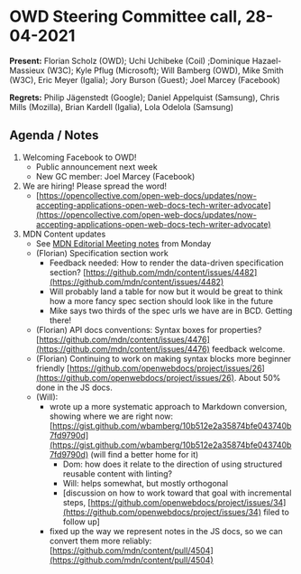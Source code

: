 # OWD Steering Committee call, 28-04-2021

**Present:** Florian Scholz (OWD); Uchi Uchibeke (Coil) ;Dominique Hazael-Massieux (W3C); Kyle Pflug (Microsoft); Will Bamberg (OWD), Mike Smith (W3C), Eric Meyer (Igalia); Jory Burson (Guest); Joel Marcey (Facebook)

**Regrets:** Philip Jägenstedt (Google); Daniel Appelquist (Samsung), Chris Mills (Mozilla), Brian Kardell (Igalia), Lola Odelola (Samsung)

## Agenda / Notes
1. Welcoming Facebook to OWD!
    - Public announcement next week
    - New GC member: Joel Marcey (Facebook)
2. We are hiring! Please spread the word!
    - [https://opencollective.com/open-web-docs/updates/now-accepting-applications-open-web-docs-tech-writer-advocate](https://opencollective.com/open-web-docs/updates/now-accepting-applications-open-web-docs-tech-writer-advocate) 
3. MDN Content updates
    - See [MDN Editorial Meeting notes](https://docs.google.com/document/d/1ANeo9ZlQMLPrX_4xsQXkItEnXCAOJYoVQQrZqLQEKlI/edit#) from Monday
    - (Florian) Specification section work 
        - Feedback needed: How to render the data-driven specification section? [https://github.com/mdn/content/issues/4482](https://github.com/mdn/content/issues/4482) 
        - Will probably land a table for now but it would be great to think how a more fancy spec section should look like in the future
        - Mike says two thirds of the spec urls we have are in BCD. Getting there!
    - (Florian) API docs conventions: Syntax boxes for properties? [https://github.com/mdn/content/issues/4476](https://github.com/mdn/content/issues/4476) feedback welcome.
    - (Florian) Continuing to work on making syntax blocks more beginner friendly [https://github.com/openwebdocs/project/issues/26](https://github.com/openwebdocs/project/issues/26). About 50% done in the JS docs.
    - (Will):
        - wrote up a more systematic approach to Markdown conversion, showing where we are right now: [https://gist.github.com/wbamberg/10b512e2a35874bfe043740b7fd9790d](https://gist.github.com/wbamberg/10b512e2a35874bfe043740b7fd9790d) (will find a better home for it)
            - Dom: how does it relate to the direction of using structured reusable content with linting?
            - Will: helps somewhat, but mostly orthogonal
            - [discussion on how to work toward that goal with incremental steps, [https://github.com/openwebdocs/project/issues/34](https://github.com/openwebdocs/project/issues/34) filed to follow up]
        - fixed up the way we represent notes in the JS docs, so we can convert them more reliably: [https://github.com/mdn/content/pull/4504](https://github.com/mdn/content/pull/4504) 